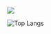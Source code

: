   <img src="https://komarev.com/ghpvc/?username=meigoc&style=for-the-badge&color=red" align="center" /><br>



<!-- upd -->
![Top Langs](https://github-readme-stats.vercel.app/api/top-langs/?username=meigoc&size_weight=0.6&count_weight=0.4&layout=compact&theme=dark)
